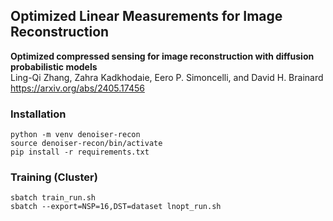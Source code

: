 ## Optimized Linear Measurements for Image Reconstruction

**Optimized compressed sensing for image reconstruction with diffusion probabilistic models**    
Ling-Qi Zhang, Zahra Kadkhodaie, Eero P. Simoncelli, and David H. Brainard   
https://arxiv.org/abs/2405.17456

### Installation
```
python -m venv denoiser-recon
source denoiser-recon/bin/activate
pip install -r requirements.txt
```

### Training (Cluster)
```
sbatch train_run.sh
sbatch --export=NSP=16,DST=dataset lnopt_run.sh
```
